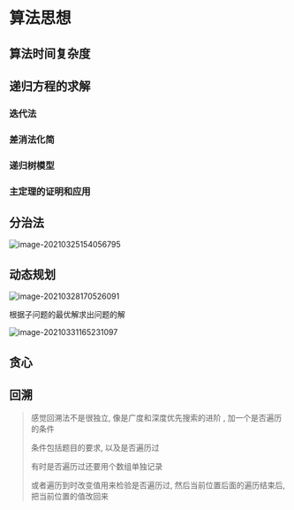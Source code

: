 # 算法思想

## 算法时间复杂度

## 递归方程的求解

### 迭代法

### 差消法化简

### 递归树模型

### 主定理的证明和应用

## 分治法

![image-20210325154056795](https://gitee.com/kevinzhang1999/my-picture/raw/master/uPic/image-20210325154056795-1616658056990.png)

## 动态规划

![image-20210328170526091](https://gitee.com/kevinzhang1999/my-picture/raw/master/uPic/image-20210328170526091-1616922326434.png)

根据子问题的最优解求出问题的解



![image-20210331165231097](https://gitee.com/kevinzhang1999/my-picture/raw/master/uPic/image-20210331165231097-1617180751208.png)

## 贪心

## 回溯

> 感觉回溯法不是很独立, 像是广度和深度优先搜索的进阶 , 加一个是否遍历的条件
>
> 条件包括题目的要求, 以及是否遍历过
>
> 有时是否遍历过还要用个数组单独记录
>
> 或者遍历到时改变值用来检验是否遍历过, 然后当前位置后面的遍历结束后, 把当前位置的值改回来